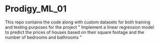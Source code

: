 # Prodigy_ML_01
This repo contains the code along with custom datasets for both training and testing purposes for the project
" Implement a linear regression model to predict the prices of houses based on their square footage and the number of bedrooms and bathrooms "
